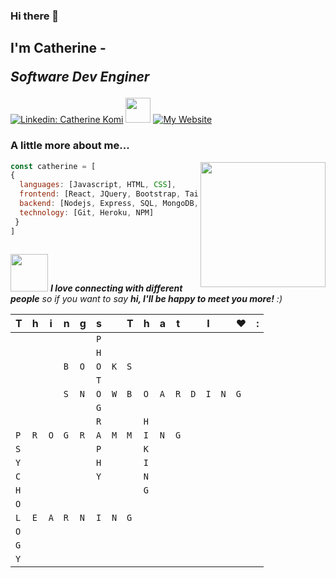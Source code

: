 ### Hi there 👋
<h2>I'm Catherine - <p><em>Software Dev Enginer</em></p></h2> 

[![Linkedin: Catherine Komi](https://img.shields.io/badge/-My%20LinkedIn-blue?style=flat-square&logo=Linkedin&logoColor=white&link=https://www.linkedin.com/in/catherine-komi/)](https://www.linkedin.com/in/catherine-komi/)
<img src="https://media.giphy.com/media/KzJkzjggfGN5Py6nkT/giphy.gif" width="40">
[![My Website](https://img.shields.io/badge/-My%20Website-blueviolet?style=flat-square&link=https://www.catherinekomi.com/)](https://www.catherinekomi.com/)

### A little more about me...  
<img align='right' src="https://media.giphy.com/media/j4kv3klxltIVnu7ego/giphy.gif" width="200">

```javascript
const catherine = [
{
  languages: [Javascript, HTML, CSS],
  frontend: [React, JQuery, Bootstrap, Tailwind],
  backend: [Nodejs, Express, SQL, MongoDB, Solidity],
  technology: [Git, Heroku, NPM]
 }
]
 

```

<img src="https://media.giphy.com/media/LnQjpWaON8nhr21vNW/giphy.gif" width="60"> <em><b>I love connecting with different people</b> so if you want to say <b>hi, I'll be happy to meet you more!</b> :)</em>

|T|h|i|n|g|s||T|h|a|t||I||❤️|:|
| - | - | - | - | - | - | - | - | - | - | - | - | - | - | - | - |
| | | | | |`P`| | | | | | | | | | |
| | | | | |`H`| | | | | | | | | | |
| | | |`B`|`O`|`O`|`K`|`S`| | | | | | | | |
| | | | | |`T`| | | | | | | | | | |
| | | |`S`|`N`|`O`|`W`|`B`|`O`|`A`|`R`|`D`|`I`|`N`|`G`| |
| | | | | |`G`| | | | | | | | | | |
| | | | | |`R`| | |`H`| | | | | | | |
|`P`|`R`|`O`|`G`|`R`|`A`|`M`|`M`|`I`|`N`|`G`| | | | | |
|`S`| | | | |`P`| | |`K`| | | | | | | |
|`Y`| | | | |`H`| | |`I`| | | | | | | |
|`C`| | | | |`Y`| | |`N`| | | | | | | |
|`H`| | | | | | | |`G`| | | | | | | |
|`O`| | | | | | | | | | | | | | | |
|`L`|`E`|`A`|`R`|`N`|`I`|`N`|`G`| | | | | | | | |
|`O`| | | | | | | | | | | | | | | |
|`G`| | | | | | | | | | | | | | | |
|`Y`| | | | | | | | | | | | | | | |

